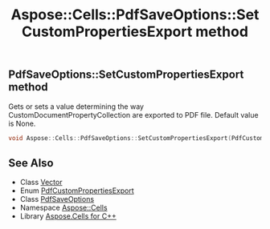 ﻿---
title: Aspose::Cells::PdfSaveOptions::SetCustomPropertiesExport method
linktitle: SetCustomPropertiesExport
second_title: Aspose.Cells for C++ API Reference
description: 'Aspose::Cells::PdfSaveOptions::SetCustomPropertiesExport method. Gets or sets a value determining the way CustomDocumentPropertyCollection are exported to PDF file. Default value is None in C++.'
type: docs
weight: 2600
url: /cpp/aspose.cells/pdfsaveoptions/setcustompropertiesexport/
---
## PdfSaveOptions::SetCustomPropertiesExport method


Gets or sets a value determining the way CustomDocumentPropertyCollection are exported to PDF file. Default value is None.

```cpp
void Aspose::Cells::PdfSaveOptions::SetCustomPropertiesExport(PdfCustomPropertiesExport value)
```

## See Also

* Class [Vector](../../vector/)
* Enum [PdfCustomPropertiesExport](../../../aspose.cells.rendering/pdfcustompropertiesexport/)
* Class [PdfSaveOptions](../)
* Namespace [Aspose::Cells](../../)
* Library [Aspose.Cells for C++](../../../)
